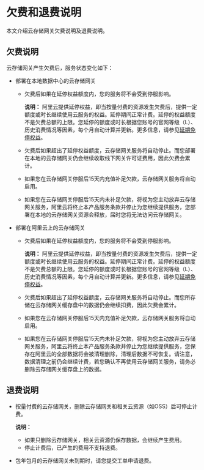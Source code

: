 # 欠费和退费说明

本文介绍云存储网关欠费说明及退费说明。

## 欠费说明

云存储网关产生欠费后，服务状态变化如下：

-   部署在本地数据中心的云存储网关
    -   欠费后如果在延停权益额度内，您的服务将不会受到停服影响。

        **说明：** 阿里云提供延停权益，即当按量付费的资源发生欠费后，提供一定额度或时长继续使用云服务的权益。延停期间正常计费。延停的权益额度不是欠费总额的上限。您延停的额度或时长根据您账号的官网等级（L）、历史消费情况等因素，每个月自动计算并更新。更多信息，请参见[延期免停权益](https://help.aliyun.com/document_detail/190777.html)。

    -   欠费后如果超出了延停权益额度，云存储网关服务将自动停止。而您部署在本地的云存储网关仍会继续收取线下网关许可证费用，因此欠费会累计。
    -   如果您在云存储网关停服后15天内充值补足欠款，云存储网关服务将自动启用。
    -   如果您在云存储网关停服后15天内未补足欠款，将视为您主动放弃云存储网关服务，阿里云将终止本产品服务条款并停止为您继续提供服务，您部署在本地的云存储网关资源会释放，届时您将无法访问云存储网关。
-   部署在阿里云上的云存储网关
    -   欠费后如果在延停权益额度内，您的服务将不会受到停服影响。

        **说明：** 阿里云提供延停权益，即当按量付费的资源发生欠费后，提供一定额度或时长继续使用云服务的权益。延停期间正常计费。延停的权益额度不是欠费总额的上限。您延停的额度或时长根据您账号的官网等级（L）、历史消费情况等因素，每个月自动计算并更新。更多信息，请参见[延期免停权益](https://help.aliyun.com/document_detail/190777.html)。

    -   欠费后如果超出了延停权益额度，云存储网关服务将自动停止。而您所存储在云存储网关缓存盘中的数据仍会继续扣费，因此欠费会累计。
    -   如果您在云存储网关停服后15天内充值补足欠款，云存储网关服务将自动启用。
    -   如果您在云存储网关停服后15天内未补足欠款，将视为您主动放弃云存储网关服务，阿里云将终止本产品服务条款并停止为您继续提供服务，您保存在阿里云的全部数据将会被清理删除，清理后数据不可恢复。请注意，数据清理之前仍会继续计费，若您确认不再使用云存储网关服务，请务必删除云存储网关缓存盘上的数据。

## 退费说明

-   按量付费的云存储网关，删除云存储网关和相关云资源（如OSS）后可停止计费。

    **说明：**

    -   如果只删除云存储网关，相关云资源仍保存数据，会继续产生费用。
    -   停止计费后，已产生的费用不支持退费。
-   包年包月的云存储网关未到期时，请您提交工单申请退费。

